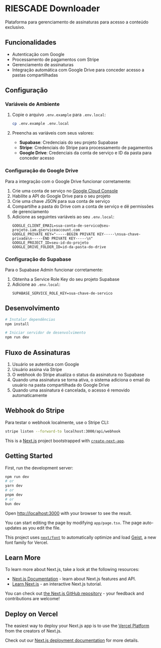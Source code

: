 # RIESCADE Downloader

Plataforma para gerenciamento de assinaturas para acesso a conteúdo exclusivo.

## Funcionalidades

- Autenticação com Google
- Processamento de pagamentos com Stripe
- Gerenciamento de assinaturas
- Integração automática com Google Drive para conceder acesso a pastas compartilhadas

## Configuração

### Variáveis de Ambiente

1. Copie o arquivo `.env.example` para `.env.local`:

   ```bash
   cp .env.example .env.local
   ```

2. Preencha as variáveis com seus valores:
   - **Supabase**: Credenciais do seu projeto Supabase
   - **Stripe**: Credenciais do Stripe para processamento de pagamentos
   - **Google Drive**: Credenciais da conta de serviço e ID da pasta para conceder acesso

### Configuração do Google Drive

Para a integração com o Google Drive funcionar corretamente:

1. Crie uma conta de serviço no [Google Cloud Console](https://console.cloud.google.com/)
2. Habilite a API do Google Drive para o seu projeto
3. Crie uma chave JSON para sua conta de serviço
4. Compartilhe a pasta do Drive com a conta de serviço e dê permissões de gerenciamento
5. Adicione as seguintes variáveis ao seu `.env.local`:
   ```
   GOOGLE_CLIENT_EMAIL=sua-conta-de-servico@seu-projeto.iam.gserviceaccount.com
   GOOGLE_PRIVATE_KEY="-----BEGIN PRIVATE KEY-----\nsua-chave-privada\n-----END PRIVATE KEY-----\n"
   GOOGLE_PROJECT_ID=seu-id-do-projeto
   GOOGLE_DRIVE_FOLDER_ID=id-da-pasta-do-drive
   ```

### Configuração do Supabase

Para o Supabase Admin funcionar corretamente:

1. Obtenha a Service Role Key do seu projeto Supabase
2. Adicione ao `.env.local`:
   ```
   SUPABASE_SERVICE_ROLE_KEY=sua-chave-de-servico
   ```

## Desenvolvimento

```bash
# Instalar dependências
npm install

# Iniciar servidor de desenvolvimento
npm run dev
```

## Fluxo de Assinaturas

1. Usuário se autentica com Google
2. Usuário assina via Stripe
3. O webhook do Stripe atualiza o status da assinatura no Supabase
4. Quando uma assinatura se torna ativa, o sistema adiciona o email do usuário na pasta compartilhada do Google Drive
5. Quando uma assinatura é cancelada, o acesso é removido automaticamente

## Webhook do Stripe

Para testar o webhook localmente, use o Stripe CLI:

```bash
stripe listen --forward-to localhost:3000/api/webhook
```

This is a [Next.js](https://nextjs.org) project bootstrapped with [`create-next-app`](https://nextjs.org/docs/app/api-reference/cli/create-next-app).

## Getting Started

First, run the development server:

```bash
npm run dev
# or
yarn dev
# or
pnpm dev
# or
bun dev
```

Open [http://localhost:3000](http://localhost:3000) with your browser to see the result.

You can start editing the page by modifying `app/page.tsx`. The page auto-updates as you edit the file.

This project uses [`next/font`](https://nextjs.org/docs/app/building-your-application/optimizing/fonts) to automatically optimize and load [Geist](https://vercel.com/font), a new font family for Vercel.

## Learn More

To learn more about Next.js, take a look at the following resources:

- [Next.js Documentation](https://nextjs.org/docs) - learn about Next.js features and API.
- [Learn Next.js](https://nextjs.org/learn) - an interactive Next.js tutorial.

You can check out [the Next.js GitHub repository](https://github.com/vercel/next.js) - your feedback and contributions are welcome!

## Deploy on Vercel

The easiest way to deploy your Next.js app is to use the [Vercel Platform](https://vercel.com/new?utm_medium=default-template&filter=next.js&utm_source=create-next-app&utm_campaign=create-next-app-readme) from the creators of Next.js.

Check out our [Next.js deployment documentation](https://nextjs.org/docs/app/building-your-application/deploying) for more details.
